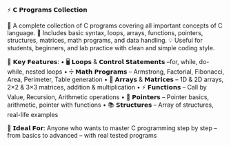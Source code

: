 ⚡ 𝗖 𝗣𝗿𝗼𝗴𝗿𝗮𝗺𝘀 𝗖𝗼𝗹𝗹𝗲𝗰𝘁𝗶𝗼𝗻

🚀 A complete collection of C programs covering all important concepts of C language.
📘 Includes basic syntax, loops, arrays, functions, pointers, structures, matrices, math programs, and data handling.
💡 Useful for students, beginners, and lab practice with clean and simple coding style.

🔧 𝗞𝗲𝘆 𝗙𝗲𝗮𝘁𝘂𝗿𝗲𝘀:
• 🖥 𝗟𝗼𝗼𝗽𝘀 & 𝗖𝗼𝗻𝘁𝗿𝗼𝗹 𝗦𝘁𝗮𝘁𝗲𝗺𝗲𝗻𝘁𝘀 –for, while, do-while, nested loops
• ➗ 𝗠𝗮𝘁𝗵 𝗣𝗿𝗼𝗴𝗿𝗮𝗺𝘀 – Armstrong, Factorial, Fibonacci, Area, Perimeter, Table generation
• 🧮 𝗔𝗿𝗿𝗮𝘆𝘀 & 𝗠𝗮𝘁𝗿𝗶𝗰𝗲𝘀 – 1D & 2D arrays, 2×2 & 3×3 matrices, addition & multiplication
• ⚡ 𝗙𝘂𝗻𝗰𝘁𝗶𝗼𝗻𝘀 – Call by Value, Recursion, Arithmetic operations
• 🔑 𝗣𝗼𝗶𝗻𝘁𝗲𝗿𝘀 – Pointer basics, arithmetic, pointer with functions
• 📚 𝗦𝘁𝗿𝘂𝗰𝘁𝘂𝗿𝗲𝘀 – Array of structures, real-life examples

🎯 𝗜𝗱𝗲𝗮𝗹 𝗙𝗼𝗿:
Anyone who wants to master C programming step by step – from basics to advanced – with real tested programs
